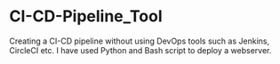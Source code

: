# CI-CD-Pipeline_Tool
Creating a CI-CD pipeline without using DevOps tools such as Jenkins, CircleCI etc. I have used Python and Bash script to deploy a webserver.
